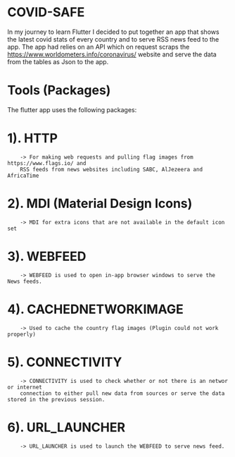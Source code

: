 # COVID-SAFE

In my journey to learn Flutter I decided to put together an app that shows the
latest covid stats of every country and to serve RSS news feed to the app.
The app had relies on an API which on request scraps the https://www.worldometers.info/coronavirus/ 
website and serve the data from the tables as Json to the app.

# Tools (Packages)

The flutter app uses the following packages:

# 1). HTTP 
        -> For making web requests and pulling flag images from https://www.flags.io/ and 
        RSS feeds from news websites including SABC, AlJezeera and AfricaTime

# 2).  MDI (Material Design Icons) 
        -> MDI for extra icons that are not available in the default icon set

# 3). WEBFEED 
        -> WEBFEED is used to open in-app browser windows to serve the News feeds.

# 4). CACHEDNETWORKIMAGE 
        -> Used to cache the country flag images (Plugin could not work properly)

# 5). CONNECTIVITY 
        -> CONNECTIVITY is used to check whether or not there is an networ or internet 
        connection to either pull new data from sources or serve the data stored in the previous session.
# 6). URL_LAUNCHER 
        -> URL_LAUNCHER is used to launch the WEBFEED to serve news feed.
